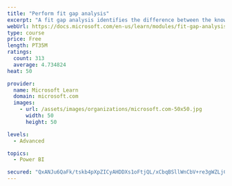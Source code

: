 ```yaml
---
title: "Perform fit gap analysis"
excerpt: "A fit gap analysis identifies the difference between the known requirements and the proposed or current solution. This module covers performing a fit gap analysis."
webUrl: https://docs.microsoft.com/en-us/learn/modules/fit-gap-analysis/
type: course
price: Free
length: PT35M
ratings:
  count: 313
  average: 4.734824
heat: 50

provider:
  name: Microsoft Learn
  domain: microsoft.com
  images:
    - url: /assets/images/organizations/microsoft.com-50x50.jpg
      width: 50
      height: 50

levels:
  - Advanced

topics:
  - Power BI

secured: "QxANJu6QaFk/tskb4pXpZICyAHDDXs1oFtjQL/xCbqBSllWnCbV+re3gWZLjCKvPhF/ONS8gceGpieNQmf7N052LcDFolaLoDUr3jXXvpZyUGOfbVCe7n59+BjOMiPNb1Sedv6/HbLaYqNQpWpXU+xfoqtM3xgHf2Zh/tJL3H/Y+yPCGzIU1FYtyl16Y/+MCaKYc7ckMfHgeBxLKtg6ifvQuOItHFdxOpbxLq5cm0ng/JfCjISWSUkBK1/Kj9VbavLNIuvqpJsZPmW6v1Myut7P8QYoiDFlzmjRF8LMUplPZ5CQ6ssqH15Th/nD948OZCdNW3aSJeAmBPaCAh7rsBkrvxbllSYOrxEtoa7mPEhpIMnsXfPflWtL0MzUoeWvbHutD7u+TJyP3fsGjPRWgtTaLozAjuVS7TRDg8dkviBU=;pxghvCyZciA2Zqp8oBYrBw=="
---
```


